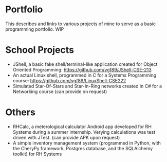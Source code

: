 # Portfolio
This describes and links to various projects of mine to serve as a basic programming portfolio. WIP

# School Projects
* JShell, a basic fake shell/terminal-like application created for Object Oriented Programming: https://github.com/vgf89/JShell-CSE-213
* An actual Linux shell, programmed in C for a Systems Programming course: https://github.com/vgf89/LinuxShell-CSE222
* Simulated Star-Of-Stars and Star-In-Ring networks created in C# for a Networking course (can provide on request)

# Others
* RHCalc, a meterological calculator Android app developed for RH Systems during a summer internship. Verying calculations was test driven with JTest. (can provide APK upon request)
* A simple inventory management system (programmed in Python, with the CheryPy framework, Postgres database, and the SQLAlchemy toolkit) for RH Systems
